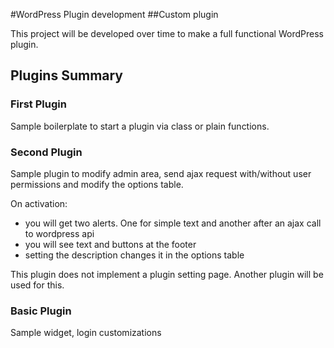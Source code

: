 #WordPress Plugin development
##Custom plugin

This project will be developed over time to make a full functional WordPress plugin.

## Plugins Summary
### First Plugin
Sample boilerplate to start a plugin via class or plain functions.

### Second Plugin
Sample plugin to modify admin area, send ajax request with/without user permissions and modify the options table.

On activation:
- you will get two alerts. One for simple text and another after an ajax call to wordpress api
- you will see text and buttons at the footer
- setting the description changes it in the options table

This plugin does not implement a plugin setting page. Another plugin will be used for this. 

### Basic Plugin
Sample widget, login customizations


